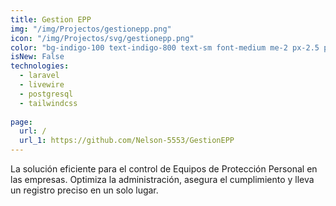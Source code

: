 ```yaml
---
title: Gestion EPP
img: "/img/Projectos/gestionepp.png"
icon: "/img/Projectos/svg/gestionepp.png"
color: "bg-indigo-100 text-indigo-800 text-sm font-medium me-2 px-2.5 py-0.5 rounded dark:bg-indigo-900 dark:text-indigo-300"
isNew: False
technologies:
  - laravel
  - livewire
  - postgresql
  - tailwindcss
  
page:
  url: /
  url_1: https://github.com/Nelson-5553/GestionEPP
---
```


La solución eficiente para el control de Equipos de Protección Personal en las empresas. Optimiza la administración, asegura el cumplimiento y lleva un registro preciso en un solo lugar.
